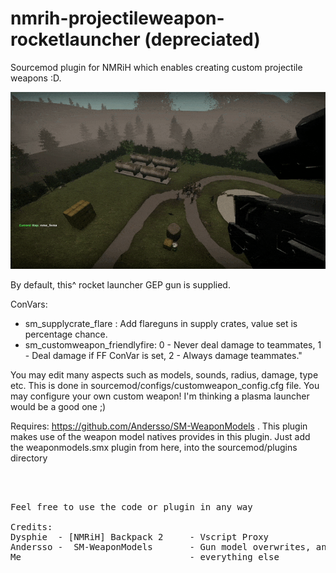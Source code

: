 # nmrih-projectileweapon-rocketlauncher (depreciated)
Sourcemod plugin for NMRiH which enables creating custom projectile weapons :D. 

![](GepGun.gif)

By default, this^ rocket launcher GEP gun is supplied.

ConVars:
- sm_supplycrate_flare        : Add flareguns in supply crates, value set is percentage chance.
- sm_customweapon_friendlyfire: 0 - Never deal damage to teammates, 1 - Deal damage if FF ConVar is set, 2 -  Always damage teammates."

You may edit many aspects such as models, sounds, radius, damage, type etc. 
This is done in sourcemod/configs/customweapon_config.cfg file. 
You may configure your own custom weapon! I'm thinking a plasma launcher would be a good one ;)

Requires: https://github.com/Andersso/SM-WeaponModels  . This plugin makes use of the weapon model natives provides in this plugin.
Just add the weaponmodels.smx plugin from here, into the sourcemod/plugins directory

<pre>



Feel free to use the code or plugin in any way

Credits:
Dysphie  - [NMRiH] Backpack 2     - Vscript Proxy
Andersso -  SM-WeaponModels       - Gun model overwrites, and especially viewmodel override 'hack'
Me                                - everything else
</pre>
